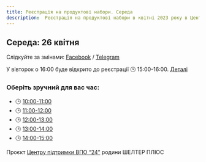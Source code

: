```yaml
---
title: Реєстрація на продуктові набори. Середа
description:  Реєстрація на продуктові набори в квітні 2023 року в Центрі підтримки ВПО "24" Благодійного фонду "Шелтер Плюс" у Кривому Розі за адресою вулиця Маккейна, 24 
---
```

## Середа: 26 квітня

Слідкуйте за змінами: [Facebook](https://fb.com/supportcenter24) / [Telegram](https://t.me/centervpo24)

У вівторок о 16:00 буде відкрито до реєстрації 🕒 15:00-16:00. [Деталі](https://t.me/centervpo24/22)

### Оберіть зручний для вас час:
- 🕒 [10:00-11:00](https://forms.gle/zCxHz4Ko4x4n6bGe9)
- 🕒 [11:00-12:00](https://forms.gle/bLsuBkTTyceoSuoZ7)
- 🕒 [12:00-13:00](https://forms.gle/ENDtSVW81oKCmVDNA)
- 🕒 [13:00-14:00](https://forms.gle/C53wMTfaeMR4i8PS6)
- 🕒 [14:00-15:00](https://forms.gle/zsQRkLpME8VQpzta8)

Проєкт [Центру підтримки ВПО “24”](https://vpo.wiki/center/vpo24/) родини ШЕЛТЕР ПЛЮС